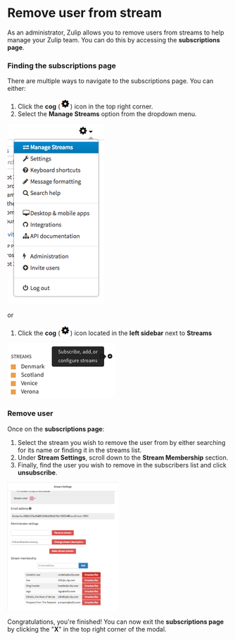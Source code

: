 # Remove user from stream
As an administrator, Zulip allows you to remove users from streams to help manage your Zulip team. You can do this by accessing the **subscriptions page**.

### Finding the subscriptions page
There are multiple ways to navigate to the subscriptions page. You can either:

1. Click the **cog** (![cog](/static/images/help/cog.png)) icon in the top right corner.
2. Select the **Manage Streams** option from the dropdown menu.

![settings](/static/images/help/settings-dropdown-streams.png)

or

1. Click the **cog** (![cog](/static/images/help/cog.png)) icon located in the **left sidebar** next to **Streams**

![Streams Cog](/static/images/help/streams-1.png)

### Remove user
Once on the **subscriptions page**:

1. Select the stream you wish to remove the user from by either searching for its name or finding it in the streams list.
2. Under **Stream Settings**, scroll down to the **Stream Membership** section.
3. Finally, find the user you wish to remove in the subscribers list and click **unsubscribe**.

<img src="/static/images/help/stream-settings-unsubscribe.png" alt="Stream Unsubscribe" style="width: 50%;"/>

Congratulations, you're finished! You can now exit the **subscriptions page** by clicking the "**X**" in the top right corner of the modal.
